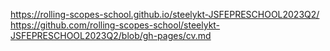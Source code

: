 https://rolling-scopes-school.github.io/steelykt-JSFEPRESCHOOL2023Q2/
https://github.com/rolling-scopes-school/steelykt-JSFEPRESCHOOL2023Q2/blob/gh-pages/cv.md
